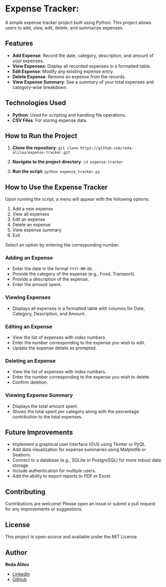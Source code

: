# Expense Tracker:

A simple expense tracker project built using Python. This project allows users to add, view, edit, delete, and summarize expenses.

## Features

- **Add Expense**: Record the date, category, description, and amount of your expenses.
- **View Expenses**: Display all recorded expenses in a formatted table.
- **Edit Expense**: Modify any existing expense entry.
- **Delete Expense**: Remove an expense from the records.
- **View Expense Summary**: See a summary of your total expenses and category-wise breakdown.

## Technologies Used

- **Python**: Used for scripting and handling file operations.
- **CSV Files**: For storing expense data.

## How to Run the Project

1. **Clone the repository**:
   `git clone https://github.com/reda-alilou/expense-tracker.git`

2. **Navigate to the project directory**:
   `cd expense-tracker`

3. **Run the script**:
   `python expense_tracker.py`

## How to Use the Expense Tracker

Upon running the script, a menu will appear with the following options:
1. Add a new expense 
2. View all expenses
3. Edit an expense
4. Delete an expense
5. View expense summary
6. Exit

Select an option by entering the corresponding number.

### Adding an Expense
- Enter the date in the format `YYYY-MM-DD`.
- Provide the category of the expense (e.g., Food, Transport).
- Provide a description of the expense.
- Enter the amount spent.

### Viewing Expenses
- Displays all expenses in a formatted table with columns for Date, Category, Description, and Amount.

### Editing an Expense
- View the list of expenses with index numbers.
- Enter the number corresponding to the expense you wish to edit.
- Update the expense details as prompted.

### Deleting an Expense
- View the list of expenses with index numbers.
- Enter the number corresponding to the expense you wish to delete.
- Confirm deletion.

### Viewing Expense Summary
- Displays the total amount spent.
- Shows the total spent per category along with the percentage contribution to the total expenses.

## Future Improvements
- Implement a graphical user interface (GUI) using Tkinter or PyQt.
- Add data visualization for expense summaries using Matplotlib or Seaborn.
- Connect to a database (e.g., SQLite or PostgreSQL) for more robust data storage.
- Include authentication for multiple users.
- Add the ability to export reports to PDF or Excel.

## Contributing
Contributions are welcome! Please open an issue or submit a pull request for any improvements or suggestions.

## License
This project is open-source and available under the MIT License.

## Author
**Reda Alilou**

- [LinkedIn](https://www.linkedin.com/in/reda-alilou-b7a085330/)
- [GitHub](https://github.com/Redaaaaaaaaaaa)
